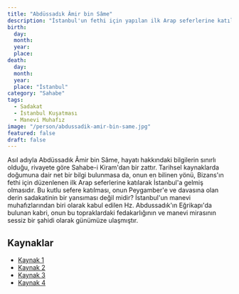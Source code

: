 ```yaml
---
title: "Abdüssadık Âmir bin Sâme"
description: "İstanbul'un fethi için yapılan ilk Arap seferlerine katıldığına ve bu esnada şehit olduğuna inanılan Sahabe."
birth:
  day: 
  month: 
  year: 
  place: 
death:
  day: 
  month: 
  year: 
  place: "İstanbul"
category: "Sahabe"
tags:
  - Sadakat
  - İstanbul Kuşatması
  - Manevi Muhafız
image: "/person/abdussadik-amir-bin-same.jpg"
featured: false
draft: false
---
```


Asıl adıyla Abdüssadık Âmir bin Sâme, hayatı hakkındaki bilgilerin sınırlı olduğu, rivayete göre Sahabe-i Kiram'dan bir zattır. Tarihsel kaynaklarda doğumuna dair net bir bilgi bulunmasa da, onun en bilinen yönü, Bizans'ın fethi için düzenlenen ilk Arap seferlerine katılarak İstanbul'a gelmiş olmasıdır. Bu kutlu sefere katılması, onun Peygamber'e ve davasına olan derin sadakatinin bir yansıması değil midir? İstanbul'un manevi muhafızlarından biri olarak kabul edilen Hz. Abdussadık'ın Eğrikapı'da bulunan kabri, onun bu topraklardaki fedakarlığının ve manevi mirasının sessiz bir şahidi olarak günümüze ulaşmıştır.

## Kaynaklar

- [Kaynak 1](https://www.turbeler.org/hz-abdussadik-r-a.html)
- [Kaynak 2](https://www.turanakinci.com/portfolio/ayvansaray-hz-abdussadik-amir-ibn-i-same/)
- [Kaynak 3](https://kulturenvanteri.com/yer/abdussadik-amir-bin-same-turbesi/)
- [Kaynak 4](https://www.evliyalar.net/hz-abdussadik-amr-bin-same-r-a.html)